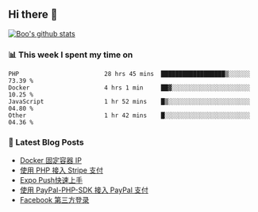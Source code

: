 ## Hi there 👋

[![Boo's github stats](https://github-readme-stats.vercel.app/api?username=0xAiKang)](https://github.com/anuraghazra/github-readme-stats)

<!-- [![Most Used Langs](https://github-readme-stats.vercel.app/api/top-langs/?username=0xAiKang)](https://github.com/anuraghazra/github-readme-stats) -->

### 📊 This week I spent my time on
<!--START_SECTION:waka-->

```text
PHP                        28 hrs 45 mins  ██████████████████▒░░░░░░   73.39 %
Docker                     4 hrs 1 min     ██▓░░░░░░░░░░░░░░░░░░░░░░   10.25 %
JavaScript                 1 hr 52 mins    █▒░░░░░░░░░░░░░░░░░░░░░░░   04.80 %
Other                      1 hr 42 mins    █░░░░░░░░░░░░░░░░░░░░░░░░   04.36 %
```

<!--END_SECTION:waka-->

### 📕 Latest Blog Posts
<!-- BLOG-POST-LIST:START -->
- [Docker 固定容器 IP](https://www.0x2beace.com/docker-fixed-container-ip/)
- [使用 PHP 接入 Stripe 支付](https://www.0x2beace.com/Using-PHP-to-access-Stripe-payment/)
- [Expo Push快速上手](https://www.0x2beace.com/Expo-Push-to-get-started-quickly/)
- [使用 PayPal-PHP-SDK 接入 PayPal 支付](https://www.0x2beace.com/use-paypal-php-sdk-to-access-paypal-payment/)
- [Facebook 第三方登录](https://www.0x2beace.com/facebook-third-party-login/)
<!-- BLOG-POST-LIST:END -->

